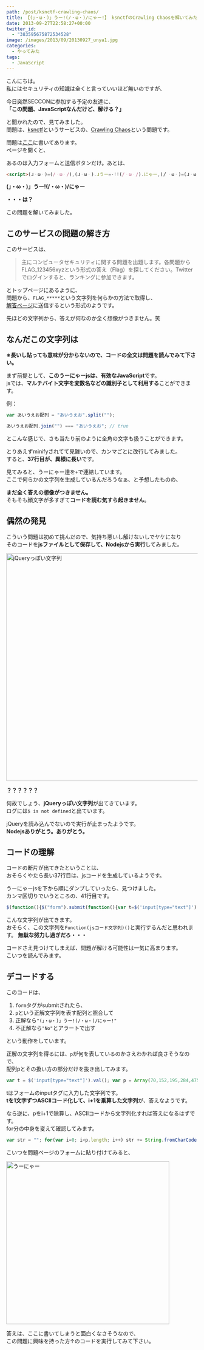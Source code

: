 ```yaml
---
path: /post/ksnctf-crawling-chaos/
title: 【(」・ω・)」うー!(/・ω・)/にゃー!】 ksnctfのCrawling Chaosを解いてみた
date: 2013-09-27T22:58:27+00:00
twitter_id:
  - "383595675872534528"
image: /images/2013/09/20130927_unya1.jpg
categories:
  - やってみた
tags:
  - JavaScript
---
```

こんにちは。  
私にはセキュリティの知識は全くと言っていいほど無いのですが、

今日突然SECCONに参加する予定の友達に、  
**「この問題、JavaScriptなんだけど、解ける？」**

と聞かれたので、見てみました。  
問題は、[ksnctf](http://ksnctf.sweetduet.info/)というサービスの、[Crawling Chaos](http://ksnctf.sweetduet.info/problem/3)という問題です。

問題は[ここ](http://ksnctf.sweetduet.info/q/3/unya.html)に書いてあります。  
ページを開くと、

あるのは入力フォームと送信ボタンだけ。あとは、

```html
<script>(ᒧᆞωᆞ)=(/ᆞωᆞ/),(ᒧᆞωᆞ).ᒧうー=-!!(/ᆞωᆞ/).にゃー,(〳ᆞωᆞ)=(ᒧᆞωᆞ),(〳ᆞωᆞ).〳にゃー=- -!(ᒧᆞωᆞ).ᒧうー,(ᒧᆞωᆞ).ᒧうーｰ=(〳ᆞωᆞ).〳にゃー…</script>
```

**(」・ω・)」うー!(/・ω・)/にゃー**

**・・・は？**

この問題を解いてみました。

<!--more-->

このサービスの問題の解き方
----------------------------------------

このサービスは、

> 主にコンピュータセキュリティに関する問題を出題します。各問題からFLAG_123456xyzという形式の答え（Flag）を探してください。Twitterでログインすると、ランキングに参加できます。

とトップページにあるように、  
問題から、`FLAG_*****`という文字列を何らかの方法で取得し、  
[解答ページ](http://ksnctf.sweetduet.info/problem/3)に送信するという形式のようです。

先ほどの文字列から、答えが何なのか全く想像がつきません。笑

なんだこの文字列は
----------------------------------------

**※長いし貼っても意味が分からないので、コードの全文は問題を読んでみて下さい。**

まず前提として、**このうーにゃーjsは、有効なJavaScript**です。  
jsでは、**マルチバイト文字を変数名などの識別子として利用する**ことができます。

例：

```javascript
var あいうえお配列 = "あいうえお".split("");

あいうえお配列.join("") === "あいうえお"; // true
```

とこんな感じで、さも当たり前のように全角の文字も扱うことができます。

とりあえずminifyされてて見難いので、カンマごとに改行してみました。  
すると、**37行目が、異様に長い**です。

見てみると、うーにゃー達を`+`で連結しています。  
ここで何らかの文字列を生成しているんだろうなぁ、と予想したものの、

**まだ全く答えの想像がつきません。**  
そもそも顔文字が多すぎて**コードを読む気すら起きません**。

偶然の発見
----------------------------------------

こういう問題は初めて挑んだので、気持ち悪いし解けないしでヤケになり  
そのコードを**jsファイルとして保存して、Nodejsから実行**してみました。

<img src="/images/2013/09/c2261ba9a74cecec9931fd139464b87a.png" alt="jQueryっぽい文字列" title="jQueryっぽい文字列.png" width="600" />

**？？？？？？**

何故でしょう、**jQueryっぽい文字列**が出てきています。  
ログには`$ is not defined`と出ています。

jQueryを読み込んでないので実行が止まったようです。  
**Nodejsありがとう。ありがとう。**

コードの理解
----------------------------------------

コードの断片が出てきたということは、  
おそらくやたら長い37行目は、jsコードを生成しているようです。

うーにゃーjsを下から順にダンプしていったら、見つけました。  
カンマ区切りでいうところの、41行目です。

```javascript
$(function(){$("form").submit(function(){var t=$('input[type="text"]').val();var p=Array(70,152,195,284,475,612,791,896,810,850,737,1332,1469,1120,1470,832,1785,2196,1520,1480,1449);var f=false;if(p.length==t.length){f=true;for(var i=0;i<p.length;i++)if(t.charCodeAt(i)*(i+1)!=p[i])f=false;if(f)alert("(」・ω・)」うー!(/・ω・)/にゃー!");}if(!f)alert("No");return false;});});
```

こんな文字列が出てきます。  
おそらく、この文字列を`Function(jsコード文字列)()`と実行するんだと思われます。 **無駄な努力し過ぎだろ・・・**

コードさえ見つけてしまえば、問題が解ける可能性は一気に高まります。  
こいつを読んでみます。

デコードする
----------------------------------------

このコードは、

  1. `form`タグがsubmitされたら、
  2. `p`という正解文字列を表す配列と照合して
  3. 正解なら`"(」・ω・)」うー!(/・ω・)/にゃー!"`
  4. 不正解なら`"No"`とアラートで出す

という動作をしています。

正解の文字列を得るには、`p`が何を表しているのかさえわかれば良さそうなので、  
配列pとその扱い方の部分だけを抜き出してみます。

```javascript
var t = $('input[type="text"]').val(); var p = Array(70,152,195,284,475,612,791,896,810,850,737,1332,1469,1120,1470,832,1785,2196,1520,1480,1449); for(var i=0; i<p.length; i++) if(t.charCodeAt(i) * (i+1) != p[i]) f = false;
```

tはフォームのinputタグに入力した文字列です。  
**tを1文字ずつASCIIコード化して、i+1を乗算した文字列**が、答えなようです。

なら逆に、pをi+1で除算し、ASCIIコードから文字列化すれば答えになるはずです。  
for分の中身を変えて確認してみます。

```javascript
var str = ""; for(var i=0; i<p.length; i++) str += String.fromCharCode(p[i] / (i+1)); console.log(str);
```

こいつを問題ページのフォームに貼り付けてみると、

<img src="/images/2013/09/5ed78b8482e49764873c864276ccfece.png" alt="うーにゃー" title="うーにゃー.png" width="429" />

答えは、ここに書いてしまうと面白くなさそうなので、  
この問題に興味を持った方↑のコードを実行してみて下さい。

<div style="font-size:0px;height:0px;line-height:0px;margin:0;padding:0;clear:both">
</div>